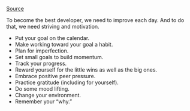 
[Source](https://www.coursera.org/articles/how-to-motivate-yourself)

To become the best developer, we need to improve each day. And to do that, we need ​striving and motivation.

- Put your goal on the calendar.
- Make working toward your goal a habit.
- Plan for imperfection.
- Set small goals to build momentum.
- Track your progress.
- Reward yourself for the little wins as well as the big ones.
- Embrace positive peer pressure.
- Practice gratitude (including for yourself).
- Do some mood lifting. 
- Change your environment. 
- Remember your “why.”

